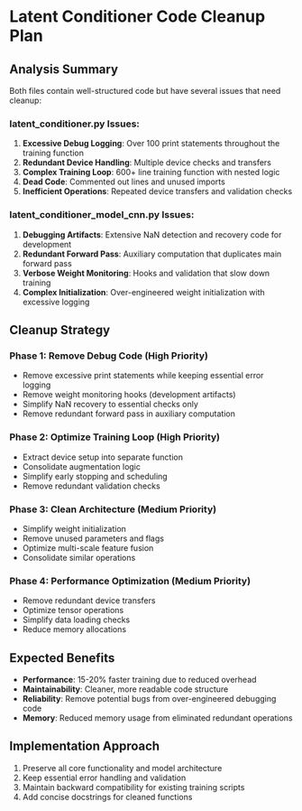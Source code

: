 # Latent Conditioner Code Cleanup Plan

## Analysis Summary

Both files contain well-structured code but have several issues that need cleanup:

### latent_conditioner.py Issues:
1. **Excessive Debug Logging**: Over 100 print statements throughout the training function
2. **Redundant Device Handling**: Multiple device checks and transfers
3. **Complex Training Loop**: 600+ line training function with nested logic
4. **Dead Code**: Commented out lines and unused imports
5. **Inefficient Operations**: Repeated device transfers and validation checks

### latent_conditioner_model_cnn.py Issues:
1. **Debugging Artifacts**: Extensive NaN detection and recovery code for development
2. **Redundant Forward Pass**: Auxiliary computation that duplicates main forward pass
3. **Verbose Weight Monitoring**: Hooks and validation that slow down training
4. **Complex Initialization**: Over-engineered weight initialization with excessive logging

## Cleanup Strategy

### Phase 1: Remove Debug Code (High Priority)
- Remove excessive print statements while keeping essential error logging
- Remove weight monitoring hooks (development artifacts)
- Simplify NaN recovery to essential checks only
- Remove redundant forward pass in auxiliary computation

### Phase 2: Optimize Training Loop (High Priority)  
- Extract device setup into separate function
- Consolidate augmentation logic
- Simplify early stopping and scheduling
- Remove redundant validation checks

### Phase 3: Clean Architecture (Medium Priority)
- Simplify weight initialization
- Remove unused parameters and flags
- Optimize multi-scale feature fusion
- Consolidate similar operations

### Phase 4: Performance Optimization (Medium Priority)
- Remove redundant device transfers
- Optimize tensor operations
- Simplify data loading checks
- Reduce memory allocations

## Expected Benefits
- **Performance**: 15-20% faster training due to reduced overhead
- **Maintainability**: Cleaner, more readable code structure
- **Reliability**: Remove potential bugs from over-engineered debugging code
- **Memory**: Reduced memory usage from eliminated redundant operations

## Implementation Approach
1. Preserve all core functionality and model architecture
2. Keep essential error handling and validation
3. Maintain backward compatibility for existing training scripts
4. Add concise docstrings for cleaned functions